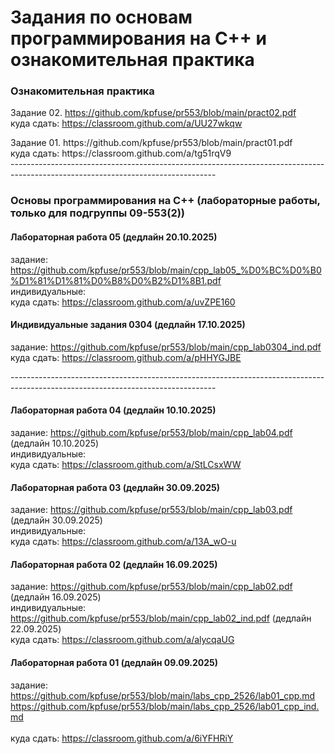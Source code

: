 # Задания по основам программирования на C++ и ознакомительная практика #
### Ознакомительная практика ###
Задание 02. https://github.com/kpfuse/pr553/blob/main/pract02.pdf </br>
куда сдать: https://classroom.github.com/a/UU27wkqw </br>
</hr>
Задание 01. https://github.com/kpfuse/pr553/blob/main/pract01.pdf </br>
куда сдать: https://classroom.github.com/a/tg51rqV9 </br>
</hr>
---------------------------------------------------------------------------------------------------------------------------------

### Основы программирования на C++ (лабораторные работы, только для подгруппы 09-553(2)) ### 

#### Лабораторная работа 05 (дедлайн 20.10.2025) ####

задание: https://github.com/kpfuse/pr553/blob/main/cpp_lab05_%D0%BC%D0%B0%D1%81%D1%81%D0%B8%D0%B2%D1%8B1.pdf </br>
индивидуальные: </br>
куда сдать: https://classroom.github.com/a/uvZPE160 </br>

#### Индивидуальные задания 0304 (дедлайн 17.10.2025) ####

задание: https://github.com/kpfuse/pr553/blob/main/cpp_lab0304_ind.pdf </br>
куда сдать: https://classroom.github.com/a/pHHYGJBE </br>

</hr>
---------------------------------------------------------------------------------------------------------------------------------

#### Лабораторная работа 04 (дедлайн 10.10.2025) ####

задание: https://github.com/kpfuse/pr553/blob/main/cpp_lab04.pdf (дедлайн 10.10.2025)</br>
индивидуальные: </br>
куда сдать: https://classroom.github.com/a/StLCsxWW </br>

#### Лабораторная работа 03 (дедлайн 30.09.2025) ####

задание: https://github.com/kpfuse/pr553/blob/main/cpp_lab03.pdf (дедлайн 30.09.2025)</br>
индивидуальные: </br>
куда сдать: https://classroom.github.com/a/13A_wO-u </br>

#### Лабораторная работа 02 (дедлайн 16.09.2025) ####

задание: https://github.com/kpfuse/pr553/blob/main/cpp_lab02.pdf (дедлайн 16.09.2025)</br>
индивидуальные: https://github.com/kpfuse/pr553/blob/main/cpp_lab02_ind.pdf (дедлайн 22.09.2025)</br>
куда сдать: https://classroom.github.com/a/alycqaUG </br>
 

#### Лабораторная работа 01 (дедлайн 09.09.2025) ####
задание: https://github.com/kpfuse/pr553/blob/main/labs_cpp_2526/lab01_cpp.md</br>
https://github.com/kpfuse/pr553/blob/main/labs_cpp_2526/lab01_cpp_ind.md </br>
</br>
куда сдать: https://classroom.github.com/a/6iYFHRiY </br>
 


